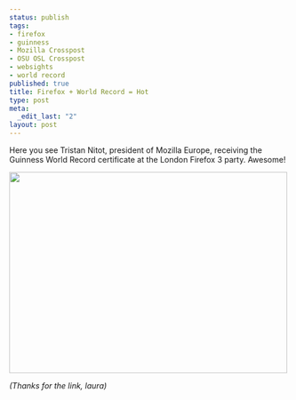 ```yaml
--- 
status: publish
tags: 
- firefox
- guinness
- Mozilla Crosspost
- OSU OSL Crosspost
- websights
- world record
published: true
title: Firefox + World Record = Hot
type: post
meta: 
  _edit_last: "2"
layout: post
---
```

Here you see Tristan Nitot, president of Mozilla Europe, receiving the Guinness World Record certificate at the London Firefox 3 party. Awesome!

<a href='http://www.flickr.com/photos/9345516@N06/2656085252/'><img src="http://fredericiana.com/wp-content/uploads/2008/07/firefox-guinness-world-record.jpg" alt="" title="Firefox Guinness World Record" width="500" height="362" class="alignnone size-full wp-image-1334" /></a>

<em>(Thanks for the link, laura)</em>
